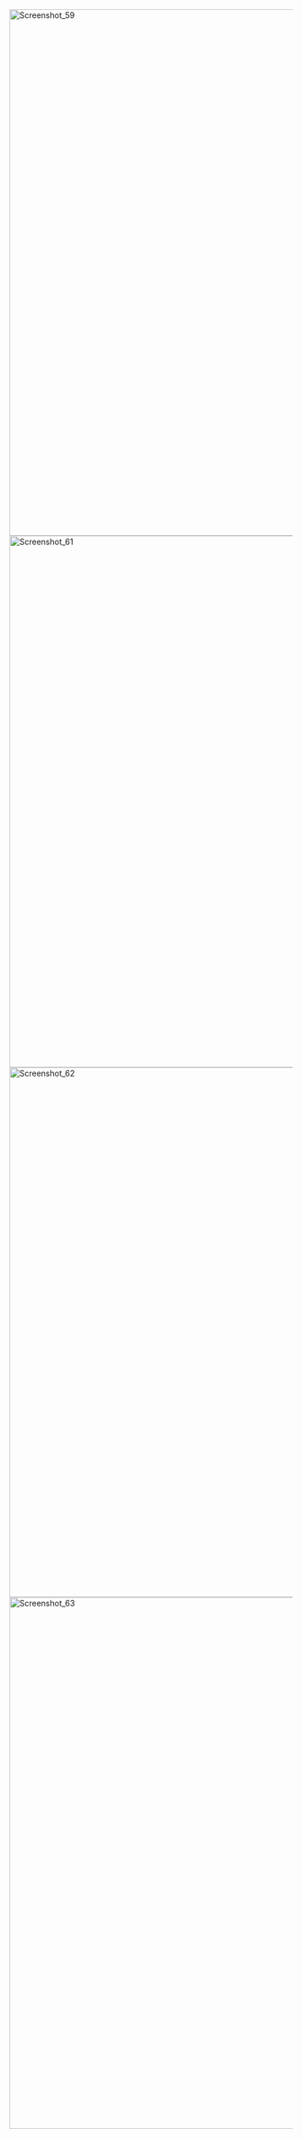 <img width="935" alt="Screenshot_59" src="https://github.com/user-attachments/assets/96175100-21f9-45e0-a071-942a7ce50aaf">
<img width="944" alt="Screenshot_61" src="https://github.com/user-attachments/assets/0d9633d7-171d-41a9-81b0-40499054af7f">
<img width="941" alt="Screenshot_62" src="https://github.com/user-attachments/assets/cabe2ea1-a59d-419c-bc90-ec280ab366a0">
<img width="944" alt="Screenshot_63" src="https://github.com/user-attachments/assets/6b32b5fe-277f-4efb-b4bd-71d164609b4c">
